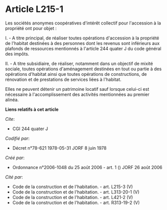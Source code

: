 # Article L215-1

Les sociétés anonymes coopératives d'intérêt collectif pour l'accession à la propriété ont pour objet :

I. - A titre principal, de réaliser toutes opérations d'accession à la propriété de l'habitat destinées à des personnes dont
les revenus sont inférieurs aux plafonds de ressources mentionnés à l'article 244 quater J du code général des impôts.

II. - A titre subsidiaire, de réaliser, notamment dans un objectif de mixité sociale, toutes opérations d'aménagement
destinées en tout ou partie à des opérations d'habitat ainsi que toutes opérations de constructions, de rénovation et de
prestations de services liées à l'habitat.

Elles ne peuvent détenir un patrimoine locatif sauf lorsque celui-ci est nécessaire à l'accomplissement des activités
mentionnées au premier alinéa.

**Liens relatifs à cet article**

_Cite_:

  - CGI 244 quater J

_Codifié par_:

  - Décret n°78-621 1978-05-31 JORF 8 juin 1978

_Créé par_:

  - Ordonnance n°2006-1048 du 25 août 2006 - art. 1 () JORF 26 août 2006

_Cité par_:

  - Code de la construction et de l'habitation. - art. L215-3 (V)
  - Code de la construction et de l'habitation. - art. L313-20-1 (V)
  - Code de la construction et de l'habitation. - art. L421-2 (V)
  - Code de la construction et de l'habitation. - art. R313-19-2 (V)

